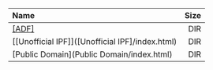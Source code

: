 |Name|Size|
|:---|---:|
|[[ADF]]([ADF]/index.html)|DIR|
|[[Unofficial IPF]]([Unofficial IPF]/index.html)|DIR|
|[Public Domain](Public Domain/index.html)|DIR|
